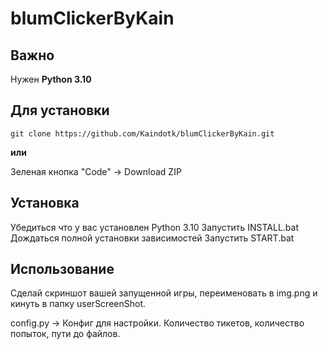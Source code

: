 # blumClickerByKain

## Важно
Нужен **Python 3.10**

## Для установки
`git clone https://github.com/Kaindotk/blumClickerByKain.git`

**или**

Зеленая кнопка "Code" -> Download ZIP

## Установка
Убедиться что у вас установлен Python 3.10
Запустить INSTALL.bat
Дождаться полной установки зависимостей
Запустить START.bat

## Использование

Сделай скриншот вашей запущенной игры, переименовать в img.png и кинуть в папку userScreenShot.

config.py -> Конфиг для настройки. Количество тикетов, количество попыток, пути до файлов.

